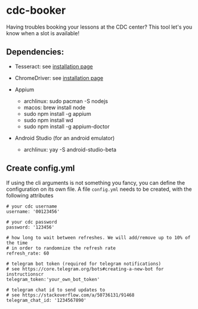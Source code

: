# cdc-booker
Having troubles booking your lessons at the CDC center? This tool let's you know when a slot is available!

## Dependencies:
* Tesseract: see [installation page](https://tesseract-ocr.github.io/tessdoc/Home.html#binaries)
* ChromeDriver: see [installation page](https://chromedriver.chromium.org/downloads)
* Appium
  * archlinux: sudo pacman -S nodejs
  * macos: brew install node
  * sudo npm install -g appium
  * sudo npm install wd
  * sudo npm install -g appium-doctor


* Android Studio (for an android emulator)
   * archlinux: yay -S android-studio-beta

## Create config.yml
If using the cli arguments is not something you fancy, you can define the configuration on its own file.
A file `config.yml` needs to be created, with the following attributes

    # your cdc username
    username: '00123456'

    # your cdc password
    password: '123456'

    # how long to wait between refreshes. We will add/remove up to 10% of the time
    # in order to randomnize the refresh rate
    refresh_rate: 60

    # telegram bot token (required for telegram notifications)
    # see https://core.telegram.org/bots#creating-a-new-bot for instructionscr
    telegram_token:'your_own_bot_token'

    # telegram chat id to send updates to
    # see https://stackoverflow.com/a/50736131/91468
    telegram_chat_id: '1234567890'